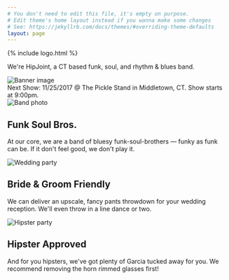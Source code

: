 ```yaml
---
# You don't need to edit this file, it's empty on purpose.
# Edit theme's home layout instead if you wanna make some changes
# See: https://jekyllrb.com/docs/themes/#overriding-theme-defaults
layout: page
---
```


<div class="mb-5">
  <div class="hero bg-light">
    <div class="hero-text">
      <div>{% include logo.html %}</div>
      <p class="lead">We're HipJoint, a CT based funk, soul, and rhythm & blues band.</p>
    </div>
    <img data-src="https://res.cloudinary.com/dwjulenau/image/upload/e_gradient_fade,y_-0.5,b_black/ar_16:9,c_fill,dpr_2.0,e_grayscale,f_auto,fl_lossy.progressive,w_auto,q_auto:low/v1504121524/band-sites/eszter-biro-129457.jpg" class="cld-responsive" alt="Banner image">
  </div>
</div>

<div class="container">
  <div class="border border-left-0 border-right-0 border-color-secondary text-center p-3 mb-3">
    Next Show: <span class="text-secondary">11/25/2017 @ The Pickle Stand in Middletown, CT. Show starts at 9:00pm.</span>
  </div>
  <!-- Three columns of text below the carousel -->
  <div class="row">
    <div class="col-lg-4 mb-4 mb-lg-0">
      <img class="cld-responsive mb-2 lazyload"  data-src="https://res.cloudinary.com/dwjulenau/image/upload/c_fill,dpr_2.0,f_auto,fl_lossy.progressive,q_auto:low,w_auto,ar_16:9,g_faces/e_grayscale/v1505693873/hipjoint/band-pic-2.jpg" alt="Band photo">
      <h2 class="h3">Funk Soul Bros.</h2>
      <p>At our core, we are a band of bluesy funk-soul-brothers — funky as funk can be. If it don't feel good, we don't play it.</p>
    </div><!-- /.col-lg-4 -->
    <div class="col-lg-4 mb-4 mb-lg-0">
      <img class="cld-responsive mb-2 lazyload"  data-src="https://res.cloudinary.com/dwjulenau/image/upload/c_fill,dpr_2.0,f_auto,fl_lossy.progressive,q_auto:low,w_auto,ar_16:9,g_faces/v1506781968/hipjoint/one-wedding-292005.jpg" alt="Wedding party">
      <h2 class="h3">Bride & Groom Friendly</h2>
      <p>We can deliver an upscale, fancy pants throwdown for your wedding reception. We'll even throw in a line dance or two.</p>
    </div><!-- /.col-lg-4 -->
    <div class="col-lg-4 mb-4 mb-lg-0">
      <img class="cld-responsive mb-2 lazyload" data-src="https://res.cloudinary.com/dwjulenau/image/upload/c_fill,dpr_2.0,f_auto,e_grayscale,fl_lossy.progressive,q_auto:low,w_auto,ar_16:9,g_faces/v1506781693/hipjoint/stephen-arnold-114252.jpg" alt="Hipster party">
      <h2 class="h3">Hipster Approved</h2>
      <p>And for you hipsters, we've got plenty of Garcia tucked away for you. We recommend removing the horn rimmed glasses first!</p>
    </div><!-- /.col-lg-4 -->
  </div><!-- /.row -->
</div>



